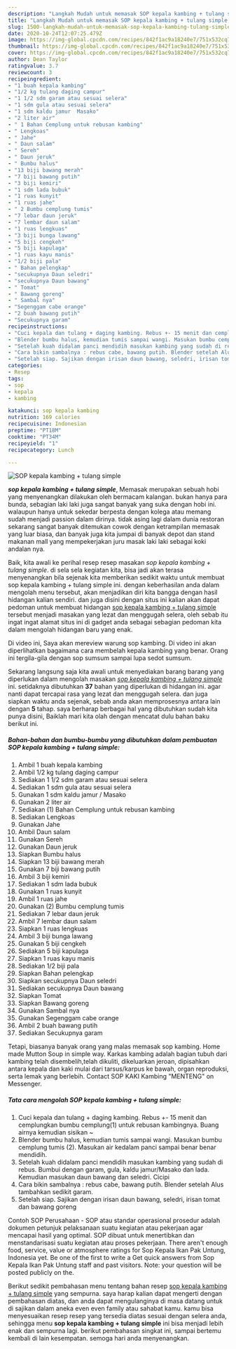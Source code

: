 ```yaml
---
description: "Langkah Mudah untuk memasak SOP kepala kambing + tulang simple, Menggugah Selera"
title: "Langkah Mudah untuk memasak SOP kepala kambing + tulang simple, Menggugah Selera"
slug: 1500-langkah-mudah-untuk-memasak-sop-kepala-kambing-tulang-simple-menggugah-selera
date: 2020-10-24T12:07:25.479Z
image: https://img-global.cpcdn.com/recipes/842f1ac9a18240e7/751x532cq70/sop-kepala-kambing-tulang-simple-foto-resep-utama.jpg
thumbnail: https://img-global.cpcdn.com/recipes/842f1ac9a18240e7/751x532cq70/sop-kepala-kambing-tulang-simple-foto-resep-utama.jpg
cover: https://img-global.cpcdn.com/recipes/842f1ac9a18240e7/751x532cq70/sop-kepala-kambing-tulang-simple-foto-resep-utama.jpg
author: Dean Taylor
ratingvalue: 3.7
reviewcount: 3
recipeingredient:
- "1 buah kepala kambing"
- "1/2 kg tulang daging campur"
- "1 1/2 sdm garam atau sesuai selera"
- "1 sdm gula atau sesuai selera"
- "1 sdm kaldu jamur  Masako"
- "2 liter air"
- " 1 Bahan Cemplung untuk rebusan kambing"
- " Lengkoas"
- " Jahe"
- " Daun salam"
- " Sereh"
- " Daun jeruk"
- " Bumbu halus"
- "13 biji bawang merah"
- "7 biji bawang putih"
- "3 biji kemiri"
- "1 sdm lada bubuk"
- "1 ruas kunyit"
- "1 ruas jahe"
- " 2 Bumbu cemplung tumis"
- "7 lebar daun jeruk"
- "7 lembar daun salam"
- "1 ruas lengkuas"
- "3 biji bunga lawang"
- "5 biji cengkeh"
- "5 biji kapulaga"
- "1 ruas kayu manis"
- "1/2 biji pala"
- " Bahan pelengkap"
- "secukupnya Daun seledri"
- "secukupnya Daun bawang"
- " Tomat"
- " Bawang goreng"
- " Sambal nya"
- "Segenggam cabe orange"
- "2 buah bawang putih"
- "Secukupnya garam"
recipeinstructions:
- "Cuci kepala dan tulang + daging kambing. Rebus +- 15 menit dan cemplungkan bumbu cemplung(1) untuk rebusan kambingnya. Buang airnya kemudian sisikan ~"
- "Blender bumbu halus, kemudian tumis sampai wangi. Masukan bumbu cemplung tumis (2). Masukan air kedalam panci sampai benar benar mendidih."
- "Setelah kuah didalam panci mendidih masukan kambing yang sudah di rebus. Bumbui dengan garam, gula, kaldu jamur/Masako dan lada. Kemudian masukan daun bawang dan seledri. Cicipi"
- "Cara bikin sambalnya : rebus cabe, bawang putih. Blender setelah Alus tambahkan sedikit garam."
- "Setelah siap. Sajikan dengan irisan daun bawang, seledri, irisan tomat dan bawang goreng"
categories:
- Resep
tags:
- sop
- kepala
- kambing

katakunci: sop kepala kambing 
nutrition: 169 calories
recipecuisine: Indonesian
preptime: "PT18M"
cooktime: "PT34M"
recipeyield: "1"
recipecategory: Lunch

---
```



![SOP kepala kambing + tulang simple](https://img-global.cpcdn.com/recipes/842f1ac9a18240e7/751x532cq70/sop-kepala-kambing-tulang-simple-foto-resep-utama.jpg)

<b><i>sop kepala kambing + tulang simple</i></b>, Memasak merupakan sebuah hobi yang menyenangkan dilakukan oleh bermacam kalangan. bukan hanya para bunda, sebagian laki laki juga sangat banyak yang suka dengan hobi ini. walaupun hanya untuk sekedar berpesta dengan kolega atau memang sudah menjadi passion dalam dirinya. tidak asing lagi dalam dunia restoran sekarang sangat banyak ditemukan cowok dengan ketrampilan memasak yang luar biasa, dan banyak juga kita jumpai di banyak depot dan stand makanan mall yang mempekerjakan juru masak laki laki sebagai koki andalan nya.

Baik, kita awali ke perihal resep resep masakan <i>sop kepala kambing + tulang simple</i>. di sela sela kegiatan kita, bisa jadi akan terasa menyenangkan bila sejenak kita memberikan sedikit waktu untuk membuat sop kepala kambing + tulang simple ini. dengan keberhasilan anda dalam mengolah menu tersebut, akan menjadikan diri kita bangga dengan hasil hidangan kalian sendiri. dan juga disini dengan situs ini kalian akan dapat pedoman untuk membuat hidangan <u>sop kepala kambing + tulang simple</u> tersebut menjadi masakan yang lezat dan menggugah selera, oleh sebab itu ingat ingat alamat situs ini di gadget anda sebagai sebagian pedoman kita dalam mengolah hidangan baru yang enak.

Di video ini, Saya akan mereview warung sop kambing. Di video ini akan diperlihatkan bagaimana cara membelah kepala kambing yang benar. Orang ini tergila-gila dengan sop sumsum sampai lupa sedot sumsum.


Sekarang langsung saja kita awali untuk menyediakan barang barang yang diperlukan dalam mengolah masakan <u><i>sop kepala kambing + tulang simple</i></u> ini. setidaknya dibutuhkan <b>37</b> bahan yang diperlukan di hidangan ini. agar nanti dapat tercapai rasa yang lezat dan menggugah selera. dan juga siapkan waktu anda sejenak, sebab anda akan memprosesnya antara lain dengan <b>5</b> tahap. saya berharap berbagai hal yang dibutuhkan sudah kita punya disini, Baiklah mari kita olah dengan mencatat dulu bahan baku berikut ini.

<!--inarticleads1-->

##### Bahan-bahan dan bumbu-bumbu yang dibutuhkan dalam pembuatan SOP kepala kambing + tulang simple:

1. Ambil 1 buah kepala kambing
1. Ambil 1/2 kg tulang daging campur
1. Sediakan 1 1/2 sdm garam atau sesuai selera
1. Sediakan 1 sdm gula atau sesuai selera
1. Gunakan 1 sdm kaldu jamur / Masako
1. Gunakan 2 liter air
1. Sediakan  (1) Bahan Cemplung untuk rebusan kambing
1. Sediakan  Lengkoas
1. Gunakan  Jahe
1. Ambil  Daun salam
1. Gunakan  Sereh
1. Gunakan  Daun jeruk
1. Siapkan  Bumbu halus
1. Siapkan 13 biji bawang merah
1. Gunakan 7 biji bawang putih
1. Ambil 3 biji kemiri
1. Sediakan 1 sdm lada bubuk
1. Gunakan 1 ruas kunyit
1. Ambil 1 ruas jahe
1. Gunakan  (2) Bumbu cemplung tumis
1. Sediakan 7 lebar daun jeruk
1. Ambil 7 lembar daun salam
1. Siapkan 1 ruas lengkuas
1. Ambil 3 biji bunga lawang
1. Gunakan 5 biji cengkeh
1. Sediakan 5 biji kapulaga
1. Siapkan 1 ruas kayu manis
1. Sediakan 1/2 biji pala
1. Siapkan  Bahan pelengkap
1. Siapkan secukupnya Daun seledri
1. Sediakan secukupnya Daun bawang
1. Siapkan  Tomat
1. Siapkan  Bawang goreng
1. Gunakan  Sambal nya
1. Gunakan Segenggam cabe orange
1. Ambil 2 buah bawang putih
1. Sediakan Secukupnya garam


Tetapi, biasanya banyak orang yang malas memasak sop kambing. Home made Mutton Soup in simple way. Karkas kambing adalah bagian tubuh dari kambing telah disembelih,telah dikuliti, dikeluarkan jeroan, dipisahkan antara kepala dan kaki mulai dari tarsus/karpus ke bawah, organ reproduksi, serta lemak yang berlebih. Contact SOP KAKI Kambing &#34;MENTENG&#34; on Messenger. 

<!--inarticleads2-->

##### Tata cara mengolah SOP kepala kambing + tulang simple:

1. Cuci kepala dan tulang + daging kambing. Rebus +- 15 menit dan cemplungkan bumbu cemplung(1) untuk rebusan kambingnya. Buang airnya kemudian sisikan ~
1. Blender bumbu halus, kemudian tumis sampai wangi. Masukan bumbu cemplung tumis (2). Masukan air kedalam panci sampai benar benar mendidih.
1. Setelah kuah didalam panci mendidih masukan kambing yang sudah di rebus. Bumbui dengan garam, gula, kaldu jamur/Masako dan lada. Kemudian masukan daun bawang dan seledri. Cicipi
1. Cara bikin sambalnya : rebus cabe, bawang putih. Blender setelah Alus tambahkan sedikit garam.
1. Setelah siap. Sajikan dengan irisan daun bawang, seledri, irisan tomat dan bawang goreng


Contoh SOP Perusahaan - SOP atau standar operasional prosedur adalah dokumen petunjuk pelaksanaan suatu kegiatan atau pekerjaan agar mencapai hasil yang optimal. SOP dibuat untuk menertibkan dan menstandarisasi suatu kegiatan atau proses pekerjaan. There aren&#39;t enough food, service, value or atmosphere ratings for Sop Kepala Ikan Pak Untung, Indonesia yet. Be one of the first to write a Get quick answers from Sop Kepala Ikan Pak Untung staff and past visitors. Note: your question will be posted publicly on the. 

Berikut sedikit pembahasan menu tentang bahan resep <u>sop kepala kambing + tulang simple</u> yang sempurna. saya harap kalian dapat mengerti dengan pembahasan diatas, dan anda dapat mengulanginya di masa datang untuk di sajikan dalam aneka even even family atau sahabat kamu. kamu bisa menyesuaikan resep resep yang tersedia diatas sesuai dengan selera anda, sehingga menu <b>sop kepala kambing + tulang simple</b> ini bisa menjadi lebih enak dan sempurna lagi. berikut pembahasan singkat ini, sampai bertemu kembali di lain kesempatan. semoga hari anda menyenangkan.
